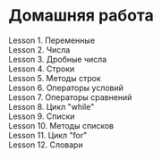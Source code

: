 # Домашняя работа

Lesson 1. Переменные \
Lesson 2. Числа \
Lesson 3. Дробные числа \
Lesson 4. Строки \
Lesson 5. Методы строк \
Lesson 6. Операторы условий \
Lesson 7. Операторы сравнений \
Lesson 8. Цикл "while" \
Lesson 9. Списки \
Lesson 10. Методы списков \
Lesson 11. Цикл "for" \
Lesson 12. Словари
